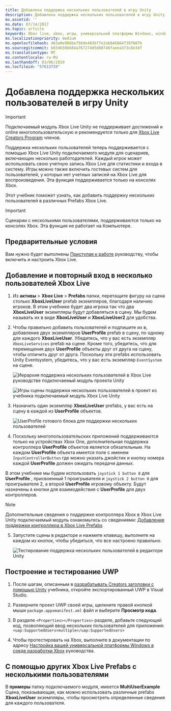 ```yaml
---
title: Добавлена поддержка нескольких пользователей в игру Unity
description: Добавлена поддержка нескольких пользователей в игру Unity, с помощью Xbox Live Unity подключаемого модуля
ms.assetid: ''
ms.date: 07/14/2017
ms.topic: article
keywords: Xbox live, xbox, игры, универсальной платформы Windows, windows 10, xbox, один, unity, многопользовательского
ms.localizationpriority: medium
ms.openlocfilehash: 483a0e966be756de483bf7e2ab8458647397687b
ms.sourcegitcommit: b034650b684a767274d5d88746faeea373c8e34f
ms.translationtype: MT
ms.contentlocale: ru-RU
ms.lasthandoff: 03/06/2019
ms.locfileid: "57613739"
---
```

# <a name="add-multi-user-support-to-your-unity-game"></a>Добавлена поддержка нескольких пользователей в игру Unity
> [!IMPORTANT]
> Подключаемый модуль Xbox Live Unity не поддерживает достижений и online многопользовательскую и рекомендуется только для [Xbox Live Creators Program](../developer-program-overview.md) членов.

Поддержка нескольких пользователей теперь поддерживается с помощью Xbox Live Unity подключаемого модуля для сценариев, включающих несколько работодателей. Каждый игрок может использовать свою учетную запись Xbox Live для статистики и входа в систему. Игры можно также включить гостевых систем для пользователей, у которых нет учетных записей на Xbox Live для воспроизведения. Эта функция поддерживается только на консолях Xbox.

Этот учебник поможет узнать, как добавить поддержку нескольких пользователей в различных Prefabs Xbox Live.

> [!IMPORTANT]
> Сценарии с несколькими пользователями, поддерживаются только на консолях Xbox. Эта функция не работает на Компьютере.

## <a name="prerequisites"></a>Предварительные условия
Вам нужно будет выполнены [Приступая к работе](configure-xbox-live-in-unity.md) руководству, чтобы включить и настроить Xbox Live.

## <a name="adding-and-signing-in-multiple-xbox-live-users"></a>Добавление и повторный вход в несколько пользователей Xbox Live

1. Из **активы** > **Xbox Live** > **Prefabs** папки, перетащите фигуру на сцена столько **XboxLiveUser** prefab экземпляров, благодаря наличию игроков. В этом учебнике будет два игрока так что два **XboxLiveUser** экземпляры будут добавляться в сцену. Мы будем называть их в виде **XboxLiveUser** и **XboxLiveUser2** для удобства.

2. Чтобы правильно добавить пользователей и подпишите их в, добавление двух экземпляров **UserProfile** prefab в сцену, по одному для каждого **XboxLiveUser**. Убедитесь, что у вас есть экземпляр `XboxLiveServices` prefab на сцене. Кроме того, убедитесь, что для перемещения двух **UserProfile** объекты друг от друга на сцену, чтобы отличить друг от друга. Поскольку эти prefabs использовать Unity Eventsystem, убедитесь, что у вас есть экземпляр `EventSystem` на сцене.

    ![Иерархия поддержка нескольких пользователей в Xbox Live руководстве подключаемый модуль проекта Unity](../images/unity/MUA-Tutorial-Hierarchy.png)

    ![Игры сцены поддержки нескольких пользователей в проект из учебника подключаемый модуль Xbox Live Unity](../images/unity/MUA-Tutorial-GameScene.png)

3. Назначить один экземпляр **XboxLiveUser** prefabs, у вас есть на сцену в каждой из **UserProfile** объектов.

    ![UserProfile готового блока для поддержки нескольких пользователей](../images/unity/user-profile-for-mua.png)

4. Поскольку многопользовательских приложений поддерживаются только на устройствах Xbox One, дополнительная поддержка контроллера **UserProfile** объектов является обязательным. На каждом **UserProfile** объекта имеется поле с именем `InputControllerButton` где можно указать джойстик и кнопку номера каждой **UserProfile** должен ожидать передачи данных.

В этом учебнике мы будем использовать `joystick 1 button 0` для **UserProfile** , присвоенный 1 проигрывателя и `joystick 2 button 0` для проигрывателя 2, а второй **UserProfile** игровому объекту. Будут назначены `A` кнопки для взаимодействия с **UserProfile** для двух контроллеров.

> [!Note]
> Дополнительные сведения о поддержке контроллера Xbox в Xbox Live Unity подключаемый модуль ознакомьтесь со сведениями: [Добавление поддержки контроллера в Xbox Live Prefabs](add-controller-support-to-xbox-live-prefabs.md)

5. Запустите сцены в редакторе и нажмите клавишу, выполните на каждом из кнопок, чтобы убедиться, что все настроено правильно.

    ![Тестирование поддержка нескольких пользователей в редакторе Unity](../images/unity/run-example-mua.png)

## <a name="building-and-testing-the-uwp"></a>Построение и тестирование UWP

1. После шагам, описанным в [разрабатывать Creators заголовки с помощью Unity](configure-xbox-live-in-unity.md) учебника, откройте экспортированный UWP в Visual Studio.

2. Разверните проект UWP своей игры, щелкните правой кнопкой мыши `package.appxmanifest.xml` файл и выберите **Просмотр кода**.

3. В разделе `<Properties></Properties>` разделе, добавьте следующий код, позволяющий ввод нескольких пользователей для приложения: `<uap:SupportedUsers>multiple</uap:SupportedUsers>`

4. Чтобы протестировать на Xbox, выполните в документации по адресу [Настройка вашей универсальной платформы Windows в среде разработки Xbox](https://docs.microsoft.com/en-us/windows/uwp/xbox-apps/development-environment-setup) руководства.

## <a name="using-the-other-xbox-live-prefabs-with-multiple-users"></a>С помощью других Xbox Live Prefabs с несколькими пользователями

В **примеры** папку подключаемого модуля, имеется **MultiUserExample** Сцена, показывающая, как можно использовать различные prefabs **XboxLiveUser** экземпляры, чтобы просмотреть определенные сведения для каждого пользователя.
